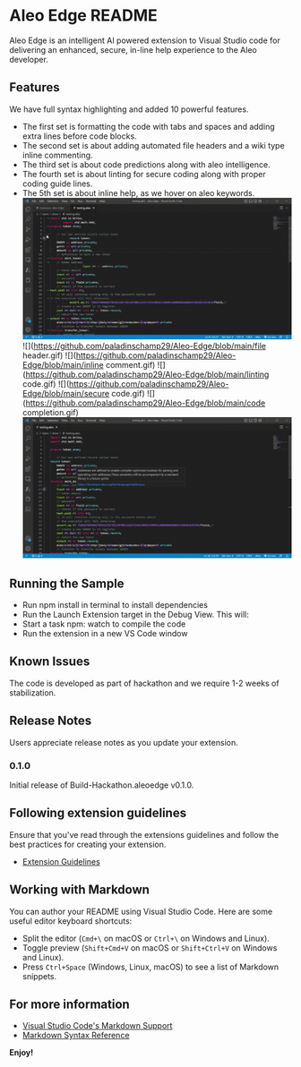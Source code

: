 # Aleo Edge README

Aleo Edge is an intelligent AI powered extension to Visual Studio code for delivering an enhanced, secure, in-line help experience to the Aleo developer.


## Features

We have full syntax highlighting and added 10 powerful features.
* The first set is formatting the code with tabs and spaces and adding extra lines before code blocks.
* The second set is about adding automated file headers and a  wiki type inline commenting.
* The third set is about code predictions along with aleo intelligence.
* The fourth set is about linting for secure coding along with proper coding guide lines.
* The 5th set is about inline help, as we hover on aleo keywords.
![](https://github.com/paladinschamp29/Aleo-Edge/blob/main/formatcode.gif)
![](https://github.com/paladinschamp29/Aleo-Edge/blob/main/file header.gif)
![](https://github.com/paladinschamp29/Aleo-Edge/blob/main/inline comment.gif)
![](https://github.com/paladinschamp29/Aleo-Edge/blob/main/linting code.gif)
![](https://github.com/paladinschamp29/Aleo-Edge/blob/main/secure code.gif)
![](https://github.com/paladinschamp29/Aleo-Edge/blob/main/code completion.gif)
![](https://github.com/paladinschamp29/Aleo-Edge/blob/main/hover.gif)




## Running the Sample

* Run npm install in terminal to install dependencies
* Run the Launch Extension target in the Debug View. This will:
* Start a task npm: watch to compile the code
* Run the extension in a new VS Code window


## Known Issues

The code is developed as part of hackathon and we require 1-2 weeks of stabilization.

## Release Notes

Users appreciate release notes as you update your extension.

### 0.1.0

Initial release of Build-Hackathon.aleoedge v0.1.0.


## Following extension guidelines

Ensure that you've read through the extensions guidelines and follow the best practices for creating your extension.

* [Extension Guidelines](https://code.visualstudio.com/api/references/extension-guidelines)

## Working with Markdown

You can author your README using Visual Studio Code. Here are some useful editor keyboard shortcuts:

* Split the editor (`Cmd+\` on macOS or `Ctrl+\` on Windows and Linux).
* Toggle preview (`Shift+Cmd+V` on macOS or `Shift+Ctrl+V` on Windows and Linux).
* Press `Ctrl+Space` (Windows, Linux, macOS) to see a list of Markdown snippets.

## For more information

* [Visual Studio Code's Markdown Support](http://code.visualstudio.com/docs/languages/markdown)
* [Markdown Syntax Reference](https://help.github.com/articles/markdown-basics/)

**Enjoy!**
